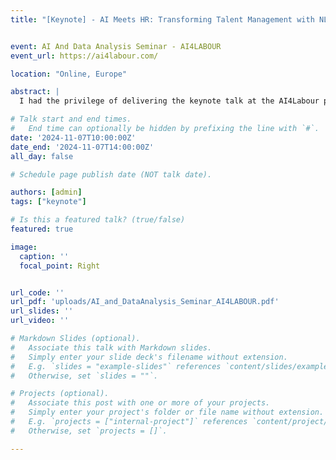 ```yaml
---
title: "[Keynote] - AI Meets HR: Transforming Talent Management with NLP"


event: AI And Data Analysis Seminar - AI4LABOUR
event_url: https://ai4labour.com/

location: "Online, Europe"

abstract: |
  I had the privilege of delivering the keynote talk at the AI4Labour project seminar, part of the Horizon 2020 MSCA-RISE European Project, which focuses on "Reshaping Labour Force Participation with Artificial Intelligence." In my presentation, I outlined Avature's strategic approach to innovate in the Human Resources area through Machine Learning, highlighting the advancements we've made to address evolving workforce needs. I discussed how our ML innovations are designed to enhance talent acquisition, optimize workforce participation, and enable companies to meet dynamic labor market demands.

# Talk start and end times.
#   End time can optionally be hidden by prefixing the line with `#`.
date: '2024-11-07T10:00:00Z'
date_end: '2024-11-07T14:00:00Z'
all_day: false

# Schedule page publish date (NOT talk date).

authors: [admin]
tags: ["keynote"]

# Is this a featured talk? (true/false)
featured: true

image:
  caption: ''
  focal_point: Right


url_code: ''
url_pdf: 'uploads/AI_and_DataAnalysis_Seminar_AI4LABOUR.pdf'
url_slides: ''
url_video: ''

# Markdown Slides (optional).
#   Associate this talk with Markdown slides.
#   Simply enter your slide deck's filename without extension.
#   E.g. `slides = "example-slides"` references `content/slides/example-slides.md`.
#   Otherwise, set `slides = ""`.

# Projects (optional).
#   Associate this post with one or more of your projects.
#   Simply enter your project's folder or file name without extension.
#   E.g. `projects = ["internal-project"]` references `content/project/deep-learning/index.md`.
#   Otherwise, set `projects = []`.

---
```

